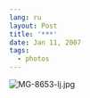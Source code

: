 ```yaml
---
lang: ru
layout: Post
title: '***'
date: Jan 11, 2007
tags:
  - photos
---
```


![MG-8653-lj.jpg](upload://MG-8653-lj.jpg)
